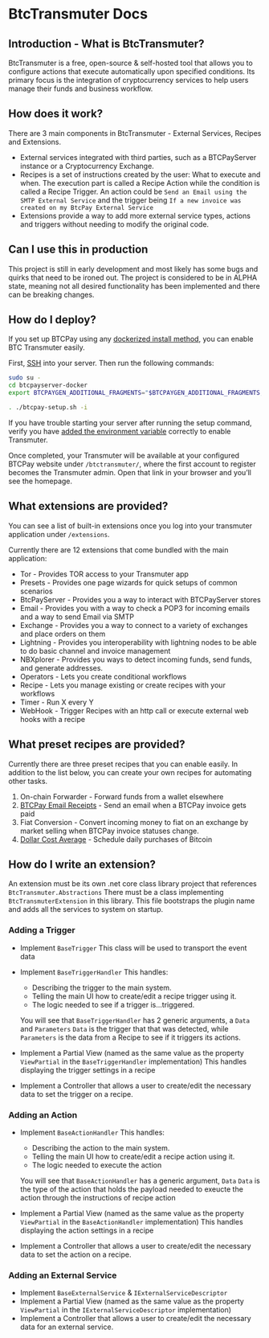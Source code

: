 # BtcTransmuter Docs

## Introduction - What is BtcTransmuter?

BtcTransmuter is a free, open-source & self-hosted tool that allows you to configure actions that execute automatically upon specified conditions. Its primary focus is the integration of cryptocurrency services to help users manage their funds and business workflow.

## How does it work?
There are 3 main components in BtcTransmuter - External Services, Recipes and Extensions. 

* External services integrated with third parties, such as a BTCPayServer instance or a Cryptocurrency Exchange.
* Recipes is a set of instructions created by the user: What to execute and when. The execution part is called a Recipe Action while the condition is called a Recipe Trigger. An action could be `Send an Email using the SMTP External Service` and the trigger being `If a new invoice was created on my BtcPay External Service`
* Extensions provide a way to add more external service types, actions and triggers without needing to modify the original code.

## Can I use this in production
This project is still in early development and most likely has some bugs and quirks that need to be ironed out. The project is considered to be in ALPHA state, meaning not all desired functionality has been implemented and there can be breaking changes.

## How do I deploy?

If you set up BTCPay using any [dockerized install method](https://docs.btcpayserver.org/Docker/), you can enable BTC Transmuter easily.

First, [SSH](https://github.com/JeffVandrewJr/patron/blob/master/SSH.md) into your server.
Then run the following commands:
```bash
sudo su -
cd btcpayserver-docker
export BTCPAYGEN_ADDITIONAL_FRAGMENTS="$BTCPAYGEN_ADDITIONAL_FRAGMENTS;opt-add-btctransmuter"

. ./btcpay-setup.sh -i
```

If you have trouble starting your server after running the setup command, verify you have [added the environment variable](https://docs.btcpayserver.org/FAQ/FAQ-Deployment/#how-can-i-modify-or-deactivate-environment-variables) correctly to enable Transmuter.

Once completed, your Transmuter will be available at your configured BTCPay website under `/btctransmuter/`, where the first account to register becomes the Transmuter admin. Open that link in your browser and you’ll see the homepage.

## What extensions are provided?

You can see a list of built-in extensions once you log into your transmuter application under `/extensions`.

Currently there are 12 extensions that come bundled with the main application:
* Tor - Provides TOR access to your Transmuter app
* Presets - Provides one page wizards for quick setups of common scenarios
* BtcPayServer - Provides you a way to interact with BTCPayServer stores
* Email - Provides you with a way to check a POP3 for incoming emails and a way to send Email via SMTP
* Exchange - Provides you a way to connect to a variety of exchanges and place orders on them
* Lightning - Provides you interoperability with lightning nodes to be able to do basic channel and invoice management 
* NBXplorer - Provides you ways to detect incoming funds, send funds, and generate addresses.
* Operators - Lets you create conditional workflows
* Recipe - Lets you manage existing or create recipes with your workflows
* Timer - Run X every Y
* WebHook - Trigger Recipes with an http call or execute external web hooks with a recipe

## What preset recipes are provided?
Currently there are three preset recipes that you can enable easily. In addition to the list below, you can create your own recipes for automating other tasks.
1. On-chain Forwarder - Forward funds from a wallet elsewhere
2. [BTCPay Email Receipts](docs/EmailReceiptsPreset.md) - Send an email when a BTCPay invoice gets paid
3. Fiat Conversion - Convert incoming money to fiat on an exchange by market selling when BTCPay invoice statuses change.
4. [Dollar Cost Average](docs/DCA.md) - Schedule daily purchases of Bitcoin

## How do I write an extension?

An extension must be its own .net core class library project that references `BtcTransmuter.Abstractions`
There must be a class implementing `BtcTransmuterExtension` in this library. This file bootstraps the plugin name and adds all the services to system on startup.

### Adding a Trigger

* Implement `BaseTrigger` This class will be used to transport the event data
* Implement `BaseTriggerHandler` This handles:
  * Describing the trigger to the main system. 
  * Telling the main UI how to create/edit a recipe trigger using it.
  * The logic needed to see if a trigger is...triggered.
  
  You will see that `BaseTriggerHandler` has 2 generic arguments, a `Data` and `Parameters`
   `Data` is the trigger that that was detected, while `Parameters` is the data from a Recipe to see if it triggers its actions. 
* Implement a Partial View (named as the same value as the property `ViewPartial` in the `BaseTriggerHandler` implementation)
  This handles displaying the trigger settings in a recipe
* Implement a Controller that allows a user to create/edit the necessary data to set the trigger on a recipe.

### Adding an Action
* Implement `BaseActionHandler` This handles:
  * Describing the action to the main system. 
  * Telling the main UI how to create/edit a recipe action using it.
  * The logic needed to execute the action
  
  You will see that `BaseActionHandler` has a generic argument, `Data`
   `Data` is the type of the action that holds the payload needed to exeucte the action through the instructions of recipe action
* Implement a Partial View (named as the same value as the property `ViewPartial` in the `BaseActionHandler` implementation)
  This handles displaying the action settings in a recipe
* Implement a Controller that allows a user to create/edit the necessary data to set the action on a recipe.


### Adding an External Service
* Implement `BaseExternalService` & `IExternalServiceDescriptor`
* Implement a Partial View (named as the same value as the property `ViewPartial` in the `IExternalServiceDescriptor` implementation)
* Implement a Controller that allows a user to create/edit the necessary data for an external service.
